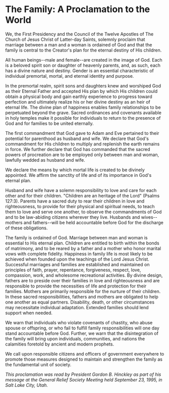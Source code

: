 # The Family: A Proclamation to the World

We, the First Presidency and the Council of the Twelve Apostles of The Church
of Jesus Christ of Latter-day Saints, solemnly proclaim that marriage between
a man and a woman is ordained of God and that the family is central to the
Creator's plan for the eternal destiny of His children.

All human beings--male and female--are created in the image of God. Each is a
beloved spirit son or daughter of heavenly parents, and, as such, each has a
divine nature and destiny. Gender is an essential characteristic of individual
premortal, mortal, and eternal identity and purpose.

In the premortal realm, spirit sons and daughters knew and worshiped God as
their Eternal Father and accepted His plan by which His children could obtain
a physical body and gain earthly experience to progress toward perfection and
ultimately realize his or her divine destiny as an heir of eternal life. The
divine plan of happiness enables family relationships to be perpetuated beyond
the grave. Sacred ordinances and covenants available in holy temples make it
possible for individuals to return to the presence of God and for families to
be united eternally.

The first commandment that God gave to Adam and Eve pertained to their
potential for parenthood as husband and wife. We declare that God's
commandment for His children to multiply and replenish the earth remains in
force. We further declare that God has commanded that the sacred powers of
procreation are to be employed only between man and woman, lawfully wedded as
husband and wife.

We declare the means by which mortal life is created to be divinely appointed.
We affirm the sanctity of life and of its importance in God's eternal plan.

Husband and wife have a solemn responsibility to love and care for each other
and for their children. "Children are an heritage of the Lord" (Psalms 127:3).
Parents have a sacred duty to rear their children in love and righteousness,
to provide for their physical and spiritual needs, to teach them to love and
serve one another, to observe the commandments of God and to be law-abiding
citizens wherever they live. Husbands and wives--mothers and fathers--will be
held accountable before God for the discharge of these obligations.

The family is ordained of God. Marriage between man and woman is essential to
His eternal plan. Children are entitled to birth within the bonds of
matrimony, and to be reared by a father and a mother who honor marital vows
with complete fidelity. Happiness in family life is most likely to be achieved
when founded upon the teachings of the Lord Jesus Christ. Successful marriages
and families are established and maintained on principles of faith, prayer,
repentance, forgiveness, respect, love, compassion, work, and wholesome
recreational activities. By divine design, fathers are to preside over their
families in love and righteousness and are responsible to provide the
necessities of life and protection for their families. Mothers are primarily
responsible for the nurture of their children. In these sacred
responsibilities, fathers and mothers are obligated to help one another as
equal partners. Disability, death, or other circumstances may necessitate
individual adaptation. Extended families should lend support when needed.

We warn that individuals who violate covenants of chastity, who abuse spouse
or offspring, or who fail to fulfill family responsibilities will one day
stand accountable before God. Further, we warn that the disintegration of the
family will bring upon individuals, communities, and nations the calamities
foretold by ancient and modern prophets.

We call upon responsible citizens and officers of government everywhere to
promote those measures designed to maintain and strengthen the family as the
fundamental unit of society.

_This proclamation was read by President Gordon B. Hinckley as part of his
message at the General Relief Society Meeting held September 23, 1995, in Salt
Lake City, Utah._

